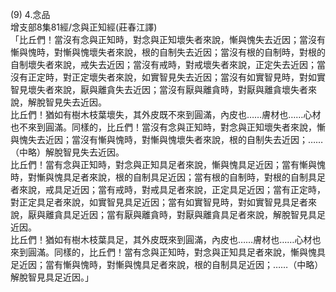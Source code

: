 (9) 4.念品  
增支部8集81經/念與正知經(莊春江譯)  
「比丘們！當沒有念與正知時，對念與正知壞失者來說，慚與愧失去近因；當沒有慚與愧時，對慚與愧壞失者來說，根的自制失去近因；當沒有根的自制時，對根的自制壞失者來說，戒失去近因；當沒有戒時，對戒壞失者來說，正定失去近因；當沒有正定時，對正定壞失者來說，如實智見失去近因；當沒有如實智見時，對如實智見壞失者來說，厭與離貪失去近因；當沒有厭與離貪時，對厭與離貪壞失者來說，解脫智見失去近因。  
比丘們！猶如有樹木枝葉壞失，其外皮既不來到圓滿，內皮也……膚材也……心材也不來到圓滿。同樣的，比丘們！當沒有念與正知時，對念與正知壞失者來說，慚與愧失去近因；當沒有慚與愧時，對慚與愧壞失者來說，根的自制失去近因；……（中略）解脫智見失去近因。  
比丘們！當有念與正知時，對念與正知具足者來說，慚與愧具足近因；當有慚與愧時，對慚與愧具足者來說，根的自制具足近因；當有根的自制時，對根的自制具足者來說，戒具足近因；當有戒時，對戒具足者來說，正定具足近因；當有正定時，對正定具足者來說，如實智見具足近因；當有如實智見時，對如實智見具足者來說，厭與離貪具足近因；當有厭與離貪時，對厭與離貪具足者來說，解脫智見具足近因。  
比丘們！猶如有樹木枝葉具足，其外皮既來到圓滿，內皮也……膚材也……心材也來到圓滿。同樣的，比丘們！當有念與正知時，對念與正知具足者來說，慚與愧具足近因；當有慚與愧時，對慚與愧具足者來說，根的自制具足近因；……（中略）解脫智見具足近因。」  
  
  
